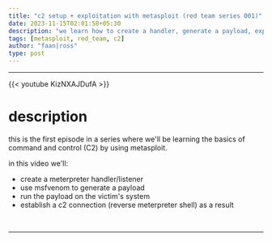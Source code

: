 ```yaml
---
title: "c2 setup + exploitation with metasploit (red team series 001)"
date: 2023-11-15T02:01:58+05:30
description: "we learn how to create a handler, generate a payload, exploit the victim system and establish a c2 connection."
tags: [metasploit, red_team, c2]
author: "faan|ross"
type: post
---
```


*** 

{{< youtube KizNXAJDufA >}}

# description
this is the first episode in a series where we'll be learning the basics of command and control (C2) by using metasploit. 

in this video we'll:
- create a meterpreter handler/listener
- use msfvenom to generate a payload
- run the payload on the victim's system
- establish a c2 connection (reverse meterpreter shell) as a result

&nbsp; 
***
















